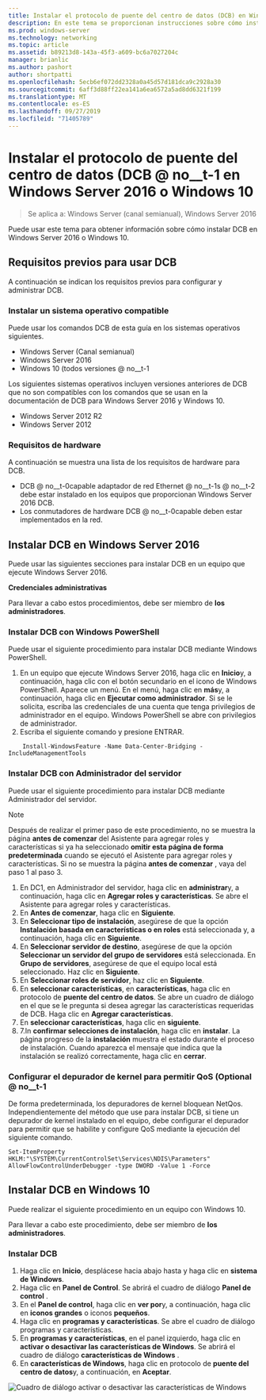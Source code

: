 ```yaml
---
title: Instalar el protocolo de puente del centro de datos (DCB) en Windows Server o en el cliente
description: En este tema se proporcionan instrucciones sobre cómo instalar el protocolo de puente del centro de datos en Windows Server o en el cliente de Windows.
ms.prod: windows-server
ms.technology: networking
ms.topic: article
ms.assetid: b89213d8-143a-45f3-a609-bc6a7027204c
manager: brianlic
ms.author: pashort
author: shortpatti
ms.openlocfilehash: 5ecb6ef072dd2328a0a45d57d181dca9c2928a30
ms.sourcegitcommit: 6aff3d88ff22ea141a6ea6572a5ad8dd6321f199
ms.translationtype: MT
ms.contentlocale: es-ES
ms.lasthandoff: 09/27/2019
ms.locfileid: "71405789"
---
```

# <a name="install-data-center-bridging-dcb-in-windows-server-2016-or-windows-10"></a>Instalar el protocolo de puente del centro de datos \(DCB @ no__t-1 en Windows Server 2016 o Windows 10

>Se aplica a: Windows Server (canal semianual), Windows Server 2016

Puede usar este tema para obtener información sobre cómo instalar DCB en Windows Server 2016 o Windows 10.

## <a name="prerequisites-for-using-dcb"></a>Requisitos previos para usar DCB

A continuación se indican los requisitos previos para configurar y administrar DCB.

### <a name="install-a-compatible-operating-system"></a>Instalar un sistema operativo compatible

Puede usar los comandos DCB de esta guía en los sistemas operativos siguientes.

- Windows Server (Canal semianual)
- Windows Server 2016
- Windows 10 \(todos versiones @ no__t-1

Los siguientes sistemas operativos incluyen versiones anteriores de DCB que no son compatibles con los comandos que se usan en la documentación de DCB para Windows Server 2016 y Windows 10.

- Windows Server 2012 R2
- Windows Server 2012

###  <a name="hardware-requirements"></a>Requisitos de hardware

A continuación se muestra una lista de los requisitos de hardware para DCB.

- DCB @ no__t-0capable adaptador de red Ethernet @ no__t-1s @ no__t-2 debe estar instalado en los equipos que proporcionan Windows Server 2016 DCB.
- Los conmutadores de hardware DCB @ no__t-0capable deben estar implementados en la red.


## <a name="install-dcb-in-windows-server-2016"></a>Instalar DCB en Windows Server 2016

Puede usar las siguientes secciones para instalar DCB en un equipo que ejecute Windows Server 2016.

**Credenciales administrativas**

Para llevar a cabo estos procedimientos, debe ser miembro de **los administradores**.

### <a name="install-dcb-using-windows-powershell"></a>Instalar DCB con Windows PowerShell

Puede usar el siguiente procedimiento para instalar DCB mediante Windows PowerShell.

1. En un equipo que ejecute Windows Server 2016, haga clic en **Inicio**y, a continuación, haga clic con el botón secundario en el icono de Windows PowerShell. Aparece un menú. En el menú, haga clic en **más**y, a continuación, haga clic en **Ejecutar como administrador**. Si se le solicita, escriba las credenciales de una cuenta que tenga privilegios de administrador en el equipo. Windows PowerShell se abre con privilegios de administrador.
2. Escriba el siguiente comando y presione ENTRAR.

````
    Install-WindowsFeature -Name Data-Center-Bridging -IncludeManagementTools
````

### <a name="install-dcb-using-server-manager"></a>Instalar DCB con Administrador del servidor

Puede usar el siguiente procedimiento para instalar DCB mediante Administrador del servidor.

>[!NOTE]
>Después de realizar el primer paso de este procedimiento, no se muestra la página **antes de comenzar** del Asistente para agregar roles y características si ya ha seleccionado **omitir esta página de forma predeterminada** cuando se ejecutó el Asistente para agregar roles y características. Si no se muestra la página **antes de comenzar** , vaya del paso 1 al paso 3.

1. En DC1, en Administrador del servidor, haga clic en **administrar**y, a continuación, haga clic en **Agregar roles y características**. Se abre el Asistente para agregar roles y características.
2. En **Antes de comenzar**, haga clic en **Siguiente**.
3. En **Seleccionar tipo de instalación**, asegúrese de que la opción **Instalación basada en características o en roles** está seleccionada y, a continuación, haga clic en **Siguiente**.
4. En **Seleccionar servidor de destino**, asegúrese de que la opción **Seleccionar un servidor del grupo de servidores** está seleccionada. En **Grupo de servidores**, asegúrese de que el equipo local está seleccionado. Haz clic en **Siguiente**.
5. En **Seleccionar roles de servidor**, haz clic en **Siguiente**.
6. En **seleccionar características**, en **características**, haga clic en protocolo de **puente del centro de datos**. Se abre un cuadro de diálogo en el que se le pregunta si desea agregar las características requeridas de DCB. Haga clic en **Agregar características**.
7. En **seleccionar características**, haga clic en **siguiente**. 
8. 7.In **confirmar selecciones de instalación**, haga clic en **instalar**. La página progreso de la **instalación** muestra el estado durante el proceso de instalación. Cuando aparezca el mensaje que indica que la instalación se realizó correctamente, haga clic en **cerrar**.

### <a name="configure-the-kernel-debugger-to-allow-qos-optional"></a>Configurar el depurador de kernel para permitir QoS \(Optional @ no__t-1

 De forma predeterminada, los depuradores de kernel bloquean NetQos. Independientemente del método que use para instalar DCB, si tiene un depurador de kernel instalado en el equipo, debe configurar el depurador para permitir que se habilite y configure QoS mediante la ejecución del siguiente comando.

````
Set-ItemProperty HKLM:"\SYSTEM\CurrentControlSet\Services\NDIS\Parameters" AllowFlowControlUnderDebugger -type DWORD -Value 1 -Force
````

## <a name="install-dcb-in-windows-10"></a>Instalar DCB en Windows 10

Puede realizar el siguiente procedimiento en un equipo con Windows 10.

Para llevar a cabo este procedimiento, debe ser miembro de **los administradores**.

### <a name="install-dcb"></a>Instalar DCB

1. Haga clic en **Inicio**, desplácese hacia abajo hasta y haga clic en **sistema de Windows**.
2. Haga clic en **Panel de Control**. Se abrirá el cuadro de diálogo **Panel de control** .
3. En el **Panel de control**, haga clic en **ver por**y, a continuación, haga clic en **iconos grandes** o iconos **pequeños**.
4. Haga clic en **programas y características**. Se abre el cuadro de diálogo programas y características.
5. En **programas y características**, en el panel izquierdo, haga clic en **activar o desactivar las características de Windows**. Se abrirá el cuadro de diálogo **características de Windows** .
6. En **características de Windows**, haga clic en protocolo de **puente del centro de datos**y, a continuación, en **Aceptar**.

![Cuadro de diálogo activar o desactivar las características de Windows](../../media/Dcb-Scripting/Dcb-Scripting.jpg)


